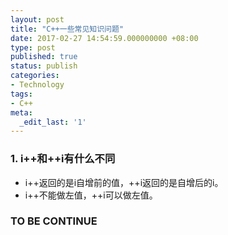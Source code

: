 ```yaml
---
layout: post
title: "C++一些常见知识问题"
date: 2017-02-27 14:54:59.000000000 +08:00
type: post
published: true
status: publish
categories:
- Technology
tags:
- C++
meta:
  _edit_last: '1'
---
```


### 1. i++和++i有什么不同

* i++返回的是i自增前的值，++i返回的是自增后的i。
* i++不能做左值，++i可以做左值。

### TO BE CONTINUE
